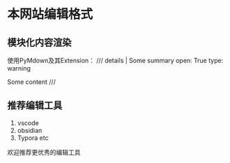 
# 本网站编辑格式

## 模块化内容渲染
使用PyMdown及其Extension：
/// details | Some summary 
    open: True
    type: warning

Some content 
///

## 推荐编辑工具
1. vscode
2. obsidian
3. Typora etc

欢迎推荐更优秀的编辑工具